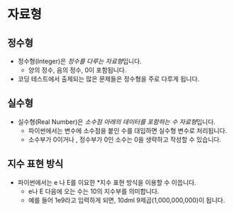 # 자료형

## 정수형
- 정수형(Integer)은 *정수를 다루는 자료형*입니다.
  + 양의 정수, 음의 정수, 0이 포함됩니다.
- 코딩 테스트에서 출제되는 많은 문제들은 정수형을 주로 다루게 됩니다.
## 실수형
- 실수형(Real Number)은 *소수점 아래의 데이터를 포함하는 수 자료형*입니다.
  + 파이썬에서는 변수에 소수점을 붙인 수를 대입하면 실수형 변수로 처리됩니다.
  + 소수부가 0이거나 , 정수부가 0인 소수는 0을 생략하고 작성할 수 있습니다.
## 지수 표현 방식
- 파이썬에서는 e 나 E를 이요한 *지수 표현 방식을 이용할 수 이씁니다.
  + e나 E 다음에 오는 수는 10의 지수부를 의미합니다.
  + 예를 들어 1e9라고 입력하게 되면, 10dml 9제곱(1,000,000,000)이 됩니다.
  
   

  
